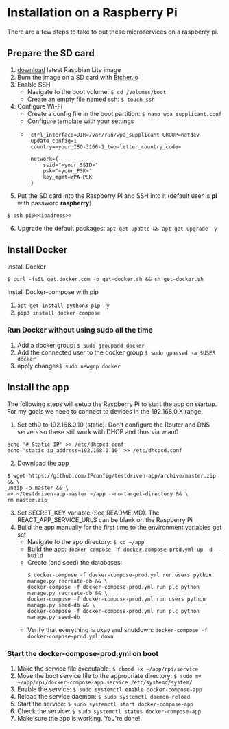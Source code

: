 # Installation on a Raspberry Pi
There are a few steps to take to put these microservices on a raspberry pi.
## Prepare the SD card
1. [download](https://downloads.raspberrypi.org/raspbian_lite_latest) latest Raspbian Lite image
2. Burn the image on a SD card with [Etcher.io](https://etcher.io)
3. Enable SSH
    - Navigate to the boot volume: `$ cd /Volumes/boot`
    - Create an empty file named ssh: `$ touch ssh`
4. Configure Wi-Fi
    - Create a config file in the boot partition: `$ nano wpa_supplicant.conf`
    - Configure template with your settings
    -  ```
        ctrl_interface=DIR=/var/run/wpa_supplicant GROUP=netdev
        update_config=1
        country=«your_ISO-3166-1_two-letter_country_code»
        
        network={
            ssid="«your_SSID»"
            psk="«your_PSK»"
            key_mgmt=WPA-PSK
        }
        ```
5. Put the SD card into the Raspberry Pi and SSH into it (default user is **pi** with password **raspberry**)
```
$ ssh pi@<<ipadress>>
```
6. Upgrade the default packages: `apt-get update && apt-get upgrade -y`

## Install Docker
Install Docker

```
$ curl -fsSL get.docker.com -o get-docker.sh && sh get-docker.sh
```
Install Docker-compose with pip
1. `apt-get install python3-pip -y`
2. `pip3 install docker-compose`

### Run Docker without using sudo all the time
1. Add a docker group: `$ sudo groupadd docker`
2. Add the connected user to the docker group `$ sudo gpasswd -a $USER docker`
3. apply changes`$ sudo newgrp docker`


## Install the app
The following steps will setup the Raspberry Pi to start the app on startup. For my goals we need to connect to devices in the 192.168.0.X range.
1. Set eth0 to 192.168.0.10 (static). Don't configure the Router and DNS servers so these still work with DHCP and thus via wlan0
```
echo '# Static IP' >> /etc/dhcpcd.conf
echo 'static ip_address=192.168.0.10' >> /etc/dhcpcd.conf
```
2. Download the app
```
$ wget https://github.com/IPconfig/testdriven-app/archive/master.zip && \
unzip -o master && \
mv ~/testdriven-app-master ~/app --no-target-directory && \
rm master.zip
```
3. Set SECRET_KEY variable (See README.MD). The REACT_APP_SERVICE_URLS can be blank on the Raspberry Pi
4. Build the app manually for the first time to the environment variables get set.
   - Navigate to the app directory: `$ cd ~/app`
   - Build the app: `docker-compose -f docker-compose-prod.yml up -d --build`
   - Create (and seed) the databases: 
        ```
        $ docker-compose -f docker-compose-prod.yml run users python manage.py recreate-db && \
        docker-compose -f docker-compose-prod.yml run plc python manage.py recreate-db && \
        docker-compose -f docker-compose-prod.yml run users python manage.py seed-db && \
        docker-compose -f docker-compose-prod.yml run plc python manage.py seed-db
        ```
   - Verify that everything is okay and shutdown: `docker-compose -f docker-compose-prod.yml down`

### Start the docker-compose-prod.yml on boot
1. Make the service file executable: `$ chmod +x ~/app/rpi/service`
2. Move the boot service file to the appropriate directory: `$ sudo mv ~/app/rpi/docker-compose-app.service /etc/systemd/system/`
3. Enable the service: `$ sudo systemctl enable docker-compose-app`
4. Reload the service daemon: `$ sudo systemctl daemon-reload`
5. Start the service: `$ sudo systemctl start docker-compose-app`
6. Check the service: `$ sudo systemctl status docker-compose-app`
7. Make sure the app is working. You're done!